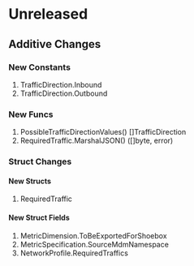 # Unreleased

## Additive Changes

### New Constants

1. TrafficDirection.Inbound
1. TrafficDirection.Outbound

### New Funcs

1. PossibleTrafficDirectionValues() []TrafficDirection
1. RequiredTraffic.MarshalJSON() ([]byte, error)

### Struct Changes

#### New Structs

1. RequiredTraffic

#### New Struct Fields

1. MetricDimension.ToBeExportedForShoebox
1. MetricSpecification.SourceMdmNamespace
1. NetworkProfile.RequiredTraffics
